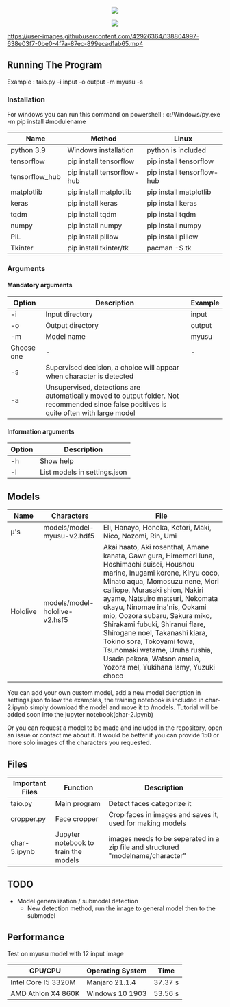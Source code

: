 <p align="center">
  <img src="https://files.catbox.moe/r9l8px.png" />
</p>

<p align="center">
  <img src="https://files.catbox.moe/oxq5q9.png" />
</p>

https://user-images.githubusercontent.com/42926364/138804997-638e03f7-0be0-4f7a-87ec-899ecad1ab65.mp4


## Running The Program

Example : taio.py -i input -o output -m myusu -s

### Installation

For windows you can run this command on powershell : c:/Windows/py.exe -m pip install #modulename

Name | Method | Linux
------------ | ------------- | -------------
python 3.9 | Windows installation | python is included
tensorflow | pip install tensorflow | pip install tensorflow
tensorflow_hub | pip install tensorflow-hub | pip install tensorflow-hub
matplotlib | pip install matplotlib | pip install matplotlib
keras | pip install keras | pip install keras
tqdm | pip install tqdm | pip install tqdm
numpy | pip install numpy | pip install numpy
PIL | pip install pillow | pip install pillow
Tkinter | pip install tkinter/tk | pacman -S tk

### Arguments

#### Mandatory arguments
Option | Description | Example
------------ | ------------- | ------------- 
-i | Input directory | input
-o | Output directory | output
-m | Model name | myusu
Choose one | - | -
-s | Supervised decision, a choice will appear when character is detected | 
-a | Unsupervised, detections are automatically moved to output folder. Not recommended since false positives is quite often with large model | 

#### Information arguments
Option | Description
------------ | -------------
-h | Show help
-l | List models in settings.json

## Models

Name | Characters | File
------------ | ------------- | ------------- 
μ's | models/model-myusu-v2.hdf5 | Eli, Hanayo, Honoka, Kotori, Maki, Nico, Nozomi, Rin, Umi
Hololive | models/model-hololive-v2.hsf5 | Akai haato, Aki rosenthal, Amane kanata, Gawr gura, Himemori luna, Hoshimachi suisei, Houshou marine, Inugami korone, Kiryu coco, Minato aqua, Momosuzu nene, Mori calliope, Murasaki shion, Nakiri ayame, Natsuiro matsuri, Nekomata okayu, Ninomae ina'nis, Ookami mio, Oozora subaru, Sakura miko, Shirakami fubuki, Shiranui flare, Shirogane noel, Takanashi kiara, Tokino sora, Tokoyami towa, Tsunomaki watame, Uruha rushia, Usada pekora, Watson amelia, Yozora mel, Yukihana lamy, Yuzuki choco

You can add your own custom model, add a new model decription in settings.json follow the examples, the training notebook is included in  char-2.ipynb simply download the model and move it to /models. Tutorial will be added soon into the jupyter notebook(char-2.ipynb)

Or you can request a model to be made and included in the repository, open an issue or contact me about it. It would be better if you can provide 150 or more solo images of the characters you requested.

## Files

Important Files | Function | Description
------------ | ------------- | -------------
taio.py | Main program | Detect faces categorize it
cropper.py | Face cropper | Crop faces in images and saves it, used for making models
char-5.ipynb | Jupyter notebook to train the models | images needs to be separated in a zip file and structured "modelname/character"

## TODO
 - Model generalization / submodel detection
   - New detection method, run the image to general model then to the submodel

## Performance

Test on myusu model with 12 input image

GPU/CPU | Operating System |  Time
------------ | ------------- | -------------
Intel Core I5 3320M | Manjaro 21.1.4 | 37.37 s
AMD Athlon X4 860K | Windows 10 1903 | 53.56 s
